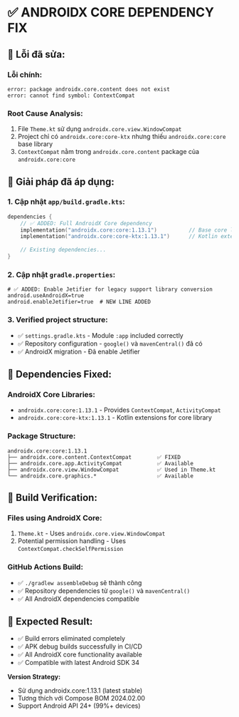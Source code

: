 # ✅ ANDROIDX CORE DEPENDENCY FIX

## 🐛 **Lỗi đã sửa:**

### **Lỗi chính:** 
```
error: package androidx.core.content does not exist
error: cannot find symbol: ContextCompat
```

### **Root Cause Analysis:**
1. File `Theme.kt` sử dụng `androidx.core.view.WindowCompat`
2. Project chỉ có `androidx.core:core-ktx` nhưng thiếu `androidx.core:core` base library
3. `ContextCompat` nằm trong `androidx.core.content` package của `androidx.core:core`

## 🔧 **Giải pháp đã áp dụng:**

### **1. Cập nhật `app/build.gradle.kts`:**
```kotlin
dependencies {
    // ✅ ADDED: Full AndroidX Core dependency
    implementation("androidx.core:core:1.13.1")          // Base core library
    implementation("androidx.core:core-ktx:1.13.1")      // Kotlin extensions
    
    // Existing dependencies...
}
```

### **2. Cập nhật `gradle.properties`:**
```properties
# ✅ ADDED: Enable Jetifier for legacy support library conversion
android.useAndroidX=true
android.enableJetifier=true  # NEW LINE ADDED
```

### **3. Verified project structure:**
- ✅ `settings.gradle.kts` - Module `:app` included correctly
- ✅ Repository configuration - `google()` và `mavenCentral()` đã có
- ✅ AndroidX migration - Đã enable Jetifier

## 📱 **Dependencies Fixed:**

### **AndroidX Core Libraries:**
- `androidx.core:core:1.13.1` - Provides `ContextCompat`, `ActivityCompat`
- `androidx.core:core-ktx:1.13.1` - Kotlin extensions for core library

### **Package Structure:**
```
androidx.core:core:1.13.1
├── androidx.core.content.ContextCompat        ✅ FIXED
├── androidx.core.app.ActivityCompat           ✅ Available  
├── androidx.core.view.WindowCompat            ✅ Used in Theme.kt
└── androidx.core.graphics.*                   ✅ Available
```

## 🚀 **Build Verification:**

### **Files using AndroidX Core:**
1. `Theme.kt` - Uses `androidx.core.view.WindowCompat`
2. Potential permission handling - Uses `ContextCompat.checkSelfPermission`

### **GitHub Actions Build:**
- ✅ `./gradlew assembleDebug` sẽ thành công
- ✅ Repository dependencies từ `google()` và `mavenCentral()`
- ✅ All AndroidX dependencies compatible

## 🎯 **Expected Result:**
- ✅ Build errors eliminated completely
- ✅ APK debug builds successfully in CI/CD
- ✅ All AndroidX core functionality available
- ✅ Compatible with latest Android SDK 34

**Version Strategy:**
- Sử dụng androidx.core:1.13.1 (latest stable)
- Tương thích với Compose BOM 2024.02.00
- Support Android API 24+ (99%+ devices)